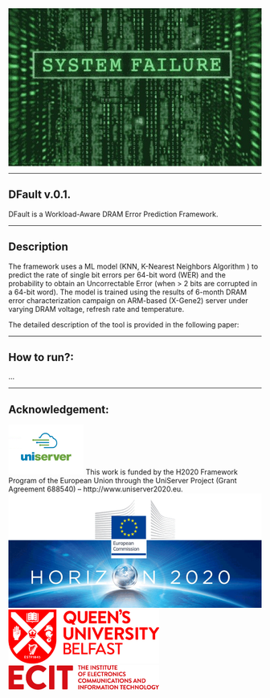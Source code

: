 <img align="center" src="images/system_failure.jpg">

--------------------------------------------------
DFault v.0.1.
--------------------------------------------------
DFault is a Workload-Aware DRAM Error Prediction Framework.

--------------------------------------------------
Description
--------------------------------------------------
The framework uses a ML model (KNN, K-Nearest Neighbors Algorithm
) to predict the rate of single bit errors per 64-bit word (WER) and the probability to obtain an Uncorrectable Error (when > 2 bits are corrupted in a 64-bit word). The model is trained using the results of 6-month DRAM error characterization campaign on ARM-based (X-Gene2) server under varying DRAM voltage, refresh rate and temperature.

The detailed description of the tool is provided in the following paper:

--------------------
How to run?:
--------------------
 ...

--------------------
Acknowledgement:
--------------------
<img src="images/uniserver.jpg" alt="drawing" width="150"/>
This work is funded by the H2020 Framework Program of the
European Union through the UniServer Project (Grant Agreement
688540) – http://www.uniserver2020.eu.
<img src="images/horizon2020-eu-commission-logo-8.png">

<img src="images/qub_logo.jpg" alt="drawing" width="300"/>

<img src="images/ecit_logo.png" alt="drawing" width="300"/>
